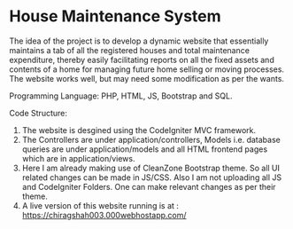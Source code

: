 # House Maintenance System

The idea of the project is to develop a dynamic website that essentially maintains a tab of all the registered houses
and total maintenance expenditure, thereby easily facilitating reports on all the fixed assets and contents of a home
for managing future home selling or moving processes.
The website works well, but may need some modification as per the wants. 

Programming Language: PHP, HTML, JS, Bootstrap and SQL.

Code Structure:

1. The website is desgined using the CodeIgniter MVC framework.
2. The Controllers are under application/controllers, Models i.e. database queries are under application/models and all HTML frontend pages which are in application/views.
3. Here I am already making use of CleanZone Bootstrap theme. So all UI related changes can be made in JS/CSS. Also I am not uploading all JS and CodeIgniter Folders. One can make relevant changes as per their theme.
4. A live version of this website running is at : https://chiragshah003.000webhostapp.com/
